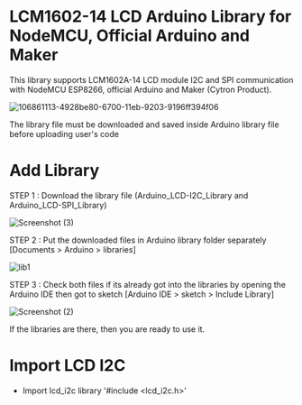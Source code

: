 # LCM1602-14 LCD Arduino Library for NodeMCU, Official Arduino and Maker
This library supports LCM1602A-14 LCD module I2C and SPI communication with NodeMCU ESP8266, official Arduino and Maker (Cytron Product).

![106861113-4928be80-6700-11eb-9203-9196ff394f06](https://user-images.githubusercontent.com/80098610/111902161-f2403400-8a76-11eb-9730-570ecfd3ff88.PNG)

The library file must be downloaded and saved inside Arduino library file before uploading user's code

# Add Library 
STEP 1 : Download the library file (Arduino_LCD-I2C_Library and Arduino_LCD-SPI_Library)

![Screenshot (3)](https://user-images.githubusercontent.com/80098610/111926910-b2666480-8ae9-11eb-8dfc-b427a511f624.png)

STEP 2 : Put the downloaded files in Arduino library folder separately [Documents > Arduino > libraries]

![lib1](https://user-images.githubusercontent.com/80098610/111907497-91255a00-8a90-11eb-8677-df6ff2abc415.PNG)

STEP 3 : Check both files if its already got into the libraries by opening the Arduino IDE then got to sketch [Arduino IDE > sketch > Include Library]

![Screenshot (2)](https://user-images.githubusercontent.com/80098610/111908016-92578680-8a92-11eb-9e39-bbd0aeb02756.png)

If the libraries are there, then you are ready to use it.

# Import LCD I2C
- Import lcd_i2c library
'#include <lcd_i2c.h>'



